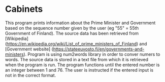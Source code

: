 # Cabinets

This program prints information about the Prime Minister and Government based on the sequence number given by the user (eg "55" = 55th Government of Finland). The source data has been retrieved from [Wikipedia] (https://en.wikipedia.org/wiki/List_of_prime_ministers_of_Finland) and [Government website] (https://stateeuvosto.fi/en/governments-and-ministers). Program is using num2words library in order to conver numers to words. The source data is stored in a text file from which it is retrieved when the program is run. The program functions until the entered number is an integer between 1 and 76. The user is instructed if the entered input is not in the correct format.